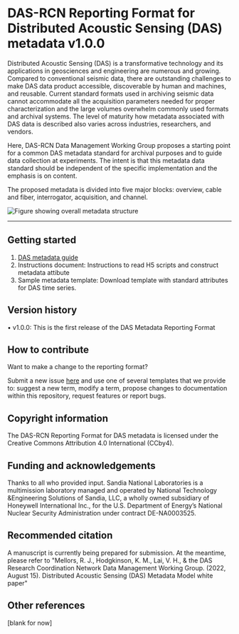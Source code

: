 # DAS-RCN Reporting Format for Distributed Acoustic Sensing (DAS) metadata v1.0.0

Distributed Acoustic Sensing (DAS) is a transformative technology and its applications in geosciences and engineering are numerous and growing. Compared to conventional seismic data, there are outstanding challenges to make DAS data product accessible, discoverable by human and machines, and reusable. Current standard formats used in archiving seismic data cannot accommodate all the acquisition parameters needed for proper characterization and the large volumes overwhelm commonly used formats and archival systems. The level of maturity how metadata associated with DAS data is described also varies across industries, researchers, and vendors. 

Here, DAS-RCN Data Management Working Group proposes a starting point for a common DAS metadata standard for archival purposes and to guide data collection at experiments. The intent is that this metadata data standard should be independent of the specific implementation and the emphasis is on content. 

The proposed metadata is divided into five major blocks: overview, cable and fiber, interrogator, acquisition, and channel.

![Figure showing overall metadata structure](https://github.com/vhlai-seis/DAS_metadata/blob/main/figures/fig_overview_metadata.png?raw=true)

--- 

## Getting started  

1. [DAS metadata guide](https://github.com/vhlai-seis/DAS_metadata/blob/main/guide.md)
2. Instructions document: Instructions to read H5 scripts and construct metadata attibute
3. Sample metadata template: Download template with standard attributes for DAS time series.

## Version history 

• v1.0.0: This is the first release of the DAS Metadata Reporting Format

## How to contribute  

Want to make a change to the reporting format? 

Submit a new issue [here](https://github.com/vhlai-seis/DAS_metadata/blob/main/contribute.md) and use one of several templates that we provide to: suggest a new term, modify a term, propose changes to documentation within this repository, request features or report bugs.  

## Copyright information  

The DAS-RCN Reporting Format for DAS metadata is licensed under the Creative Commons Attribution 4.0 International (CCby4).

## Funding and acknowledgements  

Thanks to all who provided input. Sandia National Laboratories is a multimission laboratory managed and operated by National Technology &Engineering Solutions of Sandia, LLC, a wholly owned subsidiary of Honeywell International Inc., for the U.S. Department of Energy’s National Nuclear Security Administration under contract DE-NA0003525. 

## Recommended citation  

A manuscript is currently being prepared for submission. At the meantime, please refer to "Mellors, R. J., Hodgkinson, K. M., Lai, V. H., & the DAS Research Coordination Network Data Management Working Group. (2022, August 15). Distributed Acoustic Sensing (DAS) Metadata Model white paper"

## Other references    

[blank for now]
